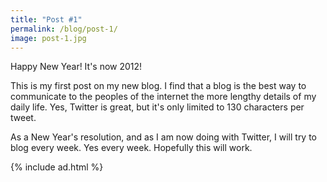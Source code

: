 ```yaml
---
title: "Post #1"
permalink: /blog/post-1/
image: post-1.jpg
---
```


Happy New Year! It's now 2012!

This is my first post on my new blog. I find that a blog is the best way to communicate to the peoples of the internet the more lengthy details of my daily life. Yes, Twitter is great, but it's only limited to 130 characters per tweet.

As a New Year's resolution, and as I am now doing with Twitter, I will try to blog every week. Yes every week. Hopefully this will work.

{% include ad.html %}